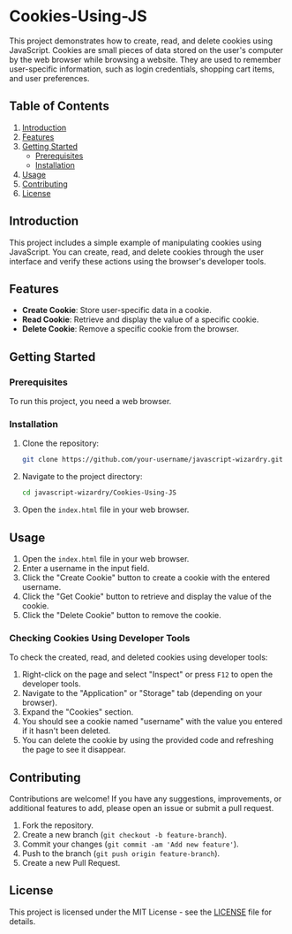 # Cookies-Using-JS

This project demonstrates how to create, read, and delete cookies using JavaScript. Cookies are small pieces of data stored on the user's computer by the web browser while browsing a website. They are used to remember user-specific information, such as login credentials, shopping cart items, and user preferences.

## Table of Contents

1. [Introduction](#introduction)
2. [Features](#features)
3. [Getting Started](#getting-started)
    - [Prerequisites](#prerequisites)
    - [Installation](#installation)
4. [Usage](#usage)
5. [Contributing](#contributing)
6. [License](#license)

## Introduction

This project includes a simple example of manipulating cookies using JavaScript. You can create, read, and delete cookies through the user interface and verify these actions using the browser's developer tools.

## Features

- **Create Cookie**: Store user-specific data in a cookie.
- **Read Cookie**: Retrieve and display the value of a specific cookie.
- **Delete Cookie**: Remove a specific cookie from the browser.

## Getting Started

### Prerequisites

To run this project, you need a web browser.

### Installation

1. Clone the repository:
    ```bash
    git clone https://github.com/your-username/javascript-wizardry.git
    ```
2. Navigate to the project directory:
    ```bash
    cd javascript-wizardry/Cookies-Using-JS
    ```
3. Open the `index.html` file in your web browser.

## Usage

1. Open the `index.html` file in your web browser.
2. Enter a username in the input field.
3. Click the "Create Cookie" button to create a cookie with the entered username.
4. Click the "Get Cookie" button to retrieve and display the value of the cookie.
5. Click the "Delete Cookie" button to remove the cookie.

### Checking Cookies Using Developer Tools

To check the created, read, and deleted cookies using developer tools:

1. Right-click on the page and select "Inspect" or press `F12` to open the developer tools.
2. Navigate to the "Application" or "Storage" tab (depending on your browser).
3. Expand the "Cookies" section.
4. You should see a cookie named "username" with the value you entered if it hasn't been deleted.
5. You can delete the cookie by using the provided code and refreshing the page to see it disappear.

## Contributing

Contributions are welcome! If you have any suggestions, improvements, or additional features to add, please open an issue or submit a pull request.

1. Fork the repository.
2. Create a new branch (`git checkout -b feature-branch`).
3. Commit your changes (`git commit -am 'Add new feature'`).
4. Push to the branch (`git push origin feature-branch`).
5. Create a new Pull Request.

## License

This project is licensed under the MIT License - see the [LICENSE](LICENSE) file for details.
